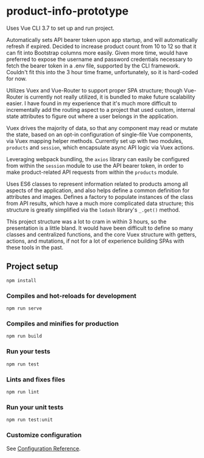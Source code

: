# product-info-prototype
Uses Vue CLI 3.7 to set up and run project.

Automatically sets API bearer token upon app startup, and will automatically refresh if expired. Decided to increase product count from 10 to 12 so that it can fit into Bootstrap columns more easily. Given more time, would have preferred to expose the username and password credentials necessary to fetch the bearer token in a .env file, supported by the CLI framework. Couldn't fit this into the 3 hour time frame, unfortunately, so it is hard-coded for now.

Utilizes Vuex and Vue-Router to support proper SPA structure; though Vue-Router is currently not really utilized, it is bundled to make future scalability easier. I have found in my experience that it's much more difficult to incrementally add the routing aspect to a project that used custom, internal state attributes to figure out where a user belongs in the application.

Vuex drives the majority of data, so that any component may read or mutate the state, based on an opt-in configuration of single-file Vue components, via Vuex mapping helper methods. Currently set up with two modules, `products` and `session`, which encapsulate async API logic via Vuex actions.

Leveraging webpack bundling, the `axios` library can easily be configured from within the `session` module to use the API bearer token, in order to make product-related API requests from within the `products` module.

Uses ES6 classes to represent information related to products among all aspects of the application, and also helps define a common definition for attributes and images. Defines a factory to populate instances of the class from API results, which have a much more complicated data structure; this structure is greatly simplified via the `lodash` library's `_.get()` method.

This project structure was a lot to cram in within 3 hours, so the presentation is a little bland. It would have been difficult to define so many classes and centralized functions, and the core Vuex structure with getters, actions, and mutations, if not for a lot of experience building SPAs with these tools in the past.

## Project setup
```
npm install
```

### Compiles and hot-reloads for development
```
npm run serve
```

### Compiles and minifies for production
```
npm run build
```

### Run your tests
```
npm run test
```

### Lints and fixes files
```
npm run lint
```

### Run your unit tests
```
npm run test:unit
```

### Customize configuration
See [Configuration Reference](https://cli.vuejs.org/config/).
